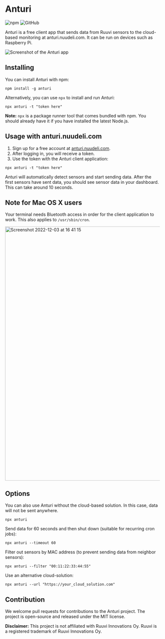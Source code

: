 # Anturi

![npm](https://img.shields.io/npm/v/anturi)
![GitHub](https://img.shields.io/github/license/Teemu/anturi)

Anturi is a free client app that sends data from Ruuvi sensors to the cloud-based monitoring at anturi.nuudeli.com. It can be run on devices such as Raspberry Pi.

![Screenshot of the Anturi app](https://user-images.githubusercontent.com/53298/205442126-bf9a0e53-8065-4766-bef3-74021b1f68d5.png)

## Installing

You can install Anturi with npm:

````
npm install -g anturi
````

Alternatively, you can use `npx` to install and run Anturi:

````
npx anturi -t "token here"
````

**Note:** `npx` is a package runner tool that comes bundled with npm. You should already have it if you have installed the latest Node.js.

## Usage with anturi.nuudeli.com

1. Sign up for a free account at [anturi.nuudeli.com](https://anturi.nuudeli.com).
2. After logging in, you will receive a token.
3. Use the token with the Anturi client application:

````
npx anturi -t "token here"
````

Anturi will automatically detect sensors and start sending data. After the first sensors have sent data, you should see sensor data in your dashboard. This can take around 10 seconds.

## Note for Mac OS X users

Your terminal needs Bluetooth access in order for the client application to work. This also applies to `/usr/sbin/cron`. 

<img width="827" alt="Screenshot 2022-12-03 at 16 41 15" src="https://user-images.githubusercontent.com/53298/205446502-4e724296-7ed2-4ef4-bb5f-d989418cb9ab.png">

## Options

You can also use Anturi without the cloud-based solution. In this case, data will not be sent anywhere.

````
npx anturi
````

Send data for 60 seconds and then shut down (suitable for recurring cron jobs):

````
npx anturi --timeout 60
````

Filter out sensors by MAC address (to prevent sending data from neighbor sensors):

````
npx anturi --filter "00:11:22:33:44:55"
````

Use an alternative cloud-solution:

````
npx anturi --url "https://your_cloud_solution.com"
````

## Contribution

We welcome pull requests for contributions to the Anturi project. The project is open-source and released under the MIT license.

**Disclaimer:** This project is not affiliated with Ruuvi Innovations Oy. Ruuvi is a registered trademark of Ruuvi Innovations Oy.

